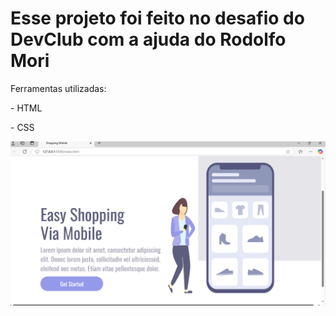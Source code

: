 <h1> Esse projeto foi feito no desafio do DevClub com a ajuda do Rodolfo Mori </h1>
<p> Ferramentas utilizadas: </p>
<p> - HTML </p>
<p> - CSS </p>

<img src="https://github.com/RenataCodes/Projeto-Shopping-Mobile/blob/main/Captura%20de%20tela%20Shopping%20Mobile.png?raw=true" />
